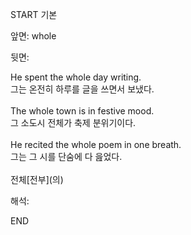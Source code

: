 START
기본

앞면:
whole


뒷면:
<div><div>He spent the whole day writing. </div><div>그는 온전히 하루를 글을 쓰면서 보냈다.</div></div><div><br></div><div>The whole town is in festive mood. </div><div><div>그 소도시 전체가 축제 분위기이다.</div></div><div><br></div><div><div>He recited the whole poem in one breath. </div><div><div>그는 그 시를 단숨에 다 읊었다.</div></div></div><div><br></div><div>전체[전부](의)</div>


해석:
<!--ID: 1746614454965-->
END